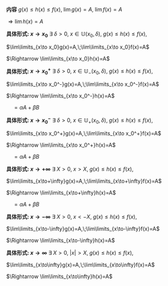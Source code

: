 **内容**
$g(x)\leq h(x)\leq f(x),\;\lim g(x)=A,\;\lim f(x)=A$

$\Rightarrow \lim h(x)=A$

**具体形式: $x\to x_0$**
$\exists\;\delta>0,\;x\in\mathbb{U}(x_0,\delta),\;g(x)\leq h(x)\leq f(x),$

$\lim\limits_{x\to x_0}g(x)=A,\;\lim\limits_{x\to x_0}f(x)=A$

$\Rightarrow \lim\limits_{x\to x_0}h(x)=A$

**具体形式: $x\to x_0^+$**
$\exists\;\delta>0,\;x\in\mathbb{U}_-(x_0,\delta),\;g(x)\leq h(x)\leq f(x),$

$\lim\limits_{x\to x_0^-}g(x)=A,\;\lim\limits_{x\to x_0^-}f(x)=A$

$\Rightarrow \lim\limits_{x\to x_0^-}h(x)=A$

$\quad=\alpha A+\beta B$

**具体形式: $x\to x_0^-$**
$\exists\;\delta>0,\;x\in\mathbb{U}_+(x_0,\delta),\;g(x)\leq h(x)\leq f(x),$

$\lim\limits_{x\to x_0^+}g(x)=A,\;\lim\limits_{x\to x_0^+}f(x)=A$

$\Rightarrow \lim\limits_{x\to x_0^+}h(x)=A$

$\quad=\alpha A+\beta B$

**具体形式: $x\to+\infty$**
$\exists\;X>0,\;x>X,\;g(x)\leq h(x)\leq f(x),$

$\lim\limits_{x\to+\infty}g(x)=A,\;\lim\limits_{x\to+\infty}f(x)=A$

$\Rightarrow \lim\limits_{x\to+\infty}h(x)=A$

$\quad=\alpha A+\beta B$

**具体形式: $x\to-\infty$**
$\exists\;X>0,\;x<-X,\;g(x)\leq h(x)\leq f(x),$

$\lim\limits_{x\to-\infty}g(x)=A,\;\lim\limits_{x\to-\infty}f(x)=A$

$\Rightarrow \lim\limits_{x\to-\infty}h(x)=A$

**具体形式: $x\to\infty$**
$\exists\;X>0,\;|x|>X,\;g(x)\leq h(x)\leq f(x),$

$\lim\limits_{x\to\infty}g(x)=A,\;\lim\limits_{x\to\infty}f(x)=A$

$\Rightarrow \lim\limits_{x\to\infty}h(x)=A$
